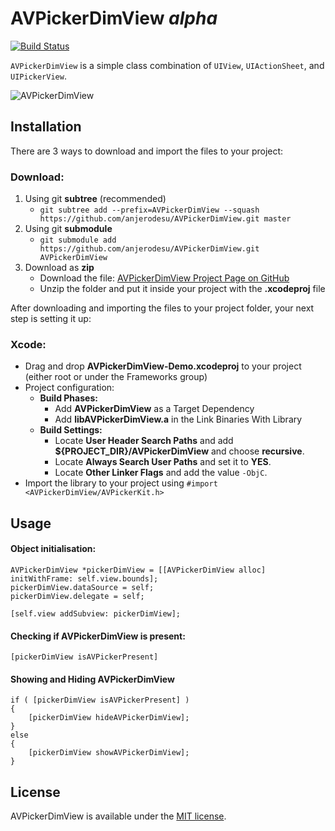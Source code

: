 AVPickerDimView *alpha*
===============
[![Build Status](https://travis-ci.org/anjerodesu/AVPickerDimView.png?branch=master)](https://travis-ci.org/anjerodesu/AVPickerDimView)

`AVPickerDimView` is a simple class combination of `UIView`, `UIActionSheet`, and `UIPickerView`.

![AVPickerDimView](http://www.studiovillegas.com/img/avpickerdimview-screen.png "AVPickerDimView demo screenshot")

Installation
-------------------------------
There are 3 ways to download and import the files to your project:

### Download: ###

1. Using git **subtree** (recommended)
    - `git subtree add --prefix=AVPickerDimView --squash https://github.com/anjerodesu/AVPickerDimView.git master`
2. Using git **submodule**
    - `git submodule add https://github.com/anjerodesu/AVPickerDimView.git AVPickerDimView`
3. Download as **zip**
    - Download the file: [AVPickerDimView Project Page on GitHub](https://github.com/anjerodesu/AVPickerDimView "AVPickerDimView")
    - Unzip the folder and put it inside your project with the **.xcodeproj** file

After downloading and importing the files to your project folder, your next step is setting it up:

### Xcode: ###

- Drag and drop **AVPickerDimView-Demo.xcodeproj** to your project (either root or under the Frameworks group)
- Project configuration:
    - **Build Phases:**
        - Add **AVPickerDimView** as a Target Dependency
        - Add **libAVPickerDimView.a** in the Link Binaries With Library
    - **Build Settings:**
        - Locate **User Header Search Paths** and add **${PROJECT_DIR}/AVPickerDimView** and choose **recursive**.
        - Locate **Always Search User Paths** and set it to **YES**.
        - Locate **Other Linker Flags** and add the value `-ObjC`.
- Import the library to your project using `#import <AVPickerDimView/AVPickerKit.h>`


Usage
-------------------------------
#### Object initialisation: ####

    AVPickerDimView *pickerDimView = [[AVPickerDimView alloc] initWithFrame: self.view.bounds];
    pickerDimView.dataSource = self;
    pickerDimView.delegate = self;

    [self.view addSubview: pickerDimView];

#### Checking if AVPickerDimView is present: ####

    [pickerDimView isAVPickerPresent]

#### Showing and Hiding AVPickerDimView ####

    if ( [pickerDimView isAVPickerPresent] )
    {
    	[pickerDimView hideAVPickerDimView];
    }
    else
    {
    	[pickerDimView showAVPickerDimView];
    }

License
-
AVPickerDimView is available under the [MIT license](https://github.com/anjerodesu/AVPickerDimView/blob/master/LICENSE "LICENSE").
